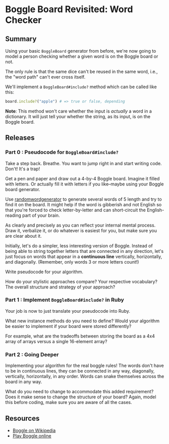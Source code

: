 # Boggle Board Revisited: Word Checker

## Summary

Using your basic `BoggleBoard` generator from before, we're now going to model a person checking whether a given word is on the Boggle board or not.

The only rule is that the same dice can't be reused in the same word, i.e., the "word path" can't ever cross itself.

We'll implement a `BoggleBoard#include?` method which can be called like this:

```ruby
board.include?("apple") # => true or false, depending
```

**Note**: This method won't care whether the input is *actually* a word in a dictionary. It will just tell your whether the string, as its input, is on the Boggle board.

## Releases

### Part 0 : Pseudocode for `BoggleBoard#include?`

Take a step back. Breathe. You want to jump right in and start writing code. Don't! It's a trap!

Get a pen and paper and draw out a 4-by-4 Boggle board. Imagine it filled with letters. Or actually fill it with letters if you like–maybe using your Boggle board generator.

Use [randomwordgenerator](https://randomwordgenerator.com/) to generate several words of 5 length and try to find it on the board. It might help if the word is gibberish and not English so that you're forced to check letter-by-letter and can short-circuit the English-reading part of your brain.

As clearly and precisely as you can reflect your internal mental process. Draw it, verbalize it, or do whatever is easiest for you, but make sure you are clear about it.

Initially, let's do a simpler, less interesting version of Boggle. Instead of being able to string together letters that are connected in any direction, let's just focus on words that appear in a **continuous line** vertically, horizontally, and diagonally. (Remember, only words 3 or more letters count!)

Write pseudocode for your algorithm.

How do your stylistic approaches compare? Your respective vocabulary? The overall structure and strategy of your approach?

### Part 1 : Implement `BoggleBoard#include?` in Ruby

Your job is now to just translate your pseudocode into Ruby.

What new instance methods do you need to define? Would your algorithm be easier to implement if your board were stored differently?

For example, what are the tradeoffs between storing the board as a 4x4 array of arrays versus a single 16-element array?

### Part 2 : Going Deeper

Implementing your algorithm for the real boggle rules! The words don't have to be in continuous lines, they can be connected in any way, diagonally, vertically, horizontally, in any order. Words can snake themselves across the board in any way.

What do you need to change to accommodate this added requirement? Does it make sense to change the structure of your board? Again, model this before coding, make sure you are aware of all the cases.

## Resources

* [Boggle on Wikipedia](http://en.wikipedia.org/wiki/Boggle)
* [Play Boggle online](http://www.wordplays.com/boggle)

